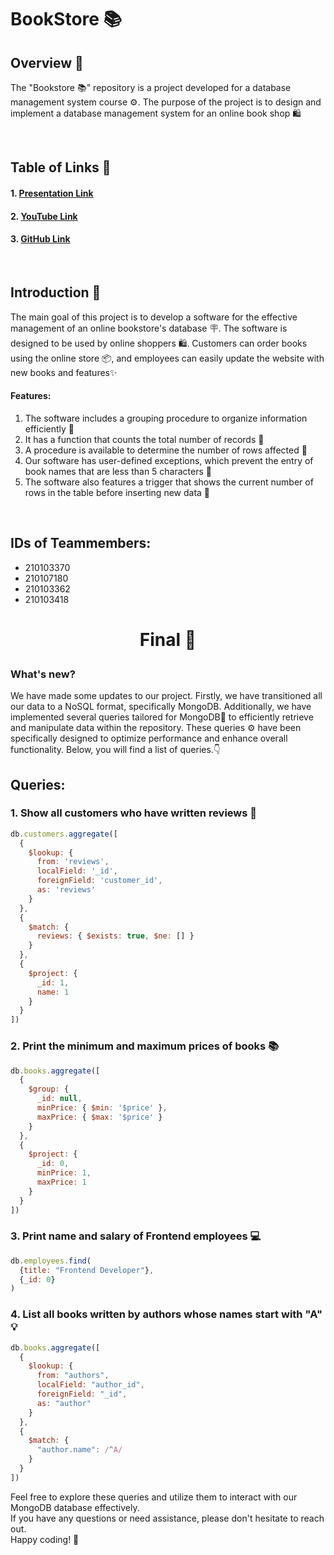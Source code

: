 # BookStore 📚

## Overview 📙

The "Bookstore 📚" repository is a project developed for a database management system course ⚙️. The purpose of the project is to design and implement a database management system for an online book shop 🛍️

<br>

## Table of Links 📄
#### 1. <a href="https://docs.google.com/presentation/d/10Zp-Qr_TWKR9FG4UQcXwb0Lfp0XqOSTvhHAa7u5Cyjg/edit#slide=id.p">Presentation Link</a>
#### 2. <a href="https://youtu.be/T44gVQuIYC8">YouTube Link</a>
#### 3. <a href="https://github.com/Shyngys001/BookStore-Management-System">GitHub Link</a>

<br>

## Introduction 📝

The main goal of this project is to develop a software for the effective management of an online bookstore's database 🪧. The software is designed to be used by online shoppers 🛍️. Customers can order books using the online store 📦, and employees can easily update the website with new books and features✨

#### Features:
1. The software includes a grouping procedure to organize information efficiently 👾
2. It has a function that counts the total number of records 🤖
3. A procedure is available to determine the number of rows affected 🔖
4. Our software has user-defined exceptions, which prevent the entry of book names that are less than 5 characters 👻
5. The software also features a trigger that shows the current number of rows in the table before inserting new data 📍
<br>

## IDs of Teammembers:
* 210103370
* 210107180
* 210103362
* 210103418

# <p align="center">Final 📑</p>

### What's new?
We have made some updates to our project. Firstly, we have transitioned all our data to a NoSQL format, specifically MongoDB. Additionally, we have implemented several queries tailored for MongoDB🍃 to efficiently retrieve and manipulate data within the repository. These queries ⚙️ have been specifically designed to optimize performance and enhance overall functionality. Below, you will find a list of queries.👇

## Queries:
### 1. Show all customers who have written reviews 📇
```js
db.customers.aggregate([
  {
    $lookup: {
      from: 'reviews',
      localField: '_id',
      foreignField: 'customer_id',
      as: 'reviews'
    }
  },
  {
    $match: {
      reviews: { $exists: true, $ne: [] }
    }
  },
  {
    $project: {
      _id: 1,
      name: 1
    }
  }
])

```

### 2. Print the minimum and maximum prices of books 📚
```js
db.books.aggregate([
  {
    $group: {
      _id: null,
      minPrice: { $min: '$price' },
      maxPrice: { $max: '$price' }
    }
  },
  {
    $project: {
      _id: 0,
      minPrice: 1,
      maxPrice: 1
    }
  }
])
```

### 3. Print name and salary of Frontend employees 💻
```js
db.employees.find(
  {title: "Frontend Developer"}, 
  {_id: 0}
)
```

### 4. List all books written by authors whose names start with "A" 💡
```js
db.books.aggregate([
  {
    $lookup: {
      from: "authors",
      localField: "author_id",
      foreignField: "_id",
      as: "author"
    }
  },
  {
    $match: {
      "author.name": /^A/
    }
  }
])
```



Feel free to explore these queries and utilize them to interact with our MongoDB database effectively.<br>
If you have any questions or need assistance, please don't hesitate to reach out.<br>
Happy coding! 🤗
